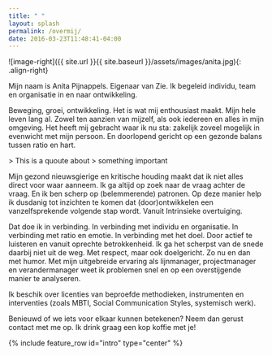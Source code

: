 ```yaml
---
title: " "
layout: splash
permalink: /overmij/
date: 2016-03-23T11:48:41-04:00
---
```




![image-right]({{ site.url }}{{ site.baseurl }}/assets/images/anita.jpg){: .align-right}

Mijn naam is Anita Pijnappels. Eigenaar van Zie. Ik begeleid individu,  team 
en organisatie in en naar ontwikkeling. 

<p>
Beweging, groei, ontwikkeling. Het is wat mij enthousiast maakt. Mijn hele 
leven lang al. Zowel ten aanzien van mijzelf,  als ook iedereen en alles in mijn 
omgeving. Het heeft mij gebracht waar ik nu sta: zakelijk zoveel mogelijk in 
evenwicht met mijn persoon. En doorlopend gericht op een gezonde balans 
tussen ratio en hart.
</p>
> This is a quoute about 
> something important

<p>
Mijn gezond nieuwsgierige en kritische houding maakt dat ik niet alles direct voor 
waar aanneem. Ik ga altijd op zoek naar de vraag achter de vraag. En ik ben scherp 
op (belemmerende) patronen. Op deze manier help ik dusdanig tot inzichten te 
komen dat (door)ontwikkelen een vanzelfsprekende volgende stap wordt. Vanuit 
Intrinsieke overtuiging.
</p>
<p>
Dat doe ik in verbinding. In verbinding met individu en organisatie. In verbinding met ratio en emotie. In verbinding met het doel.  Door actief te luisteren en vanuit oprechte betrokkenheid.  Ik ga het scherpst van de snede daarbij niet uit de weg. Met respect, maar ook doelgericht. Zo nu en dan met humor.
Met mijn uitgebreide ervaring als lijnmanager, projectmanager en verandermanager weet ik problemen snel en op een overstijgende manier te analyseren.
</p>
<p>
Ik beschik over licenties van beproefde methodieken, instrumenten en interventies (zoals MBTI, Social Communication Styles, systemisch werk).
</p>
<p>
Benieuwd of we iets voor elkaar kunnen betekenen? Neem dan gerust contact met me op. Ik drink graag een kop koffie met je!
</p>

{% include feature_row id="intro" type="center" %}

